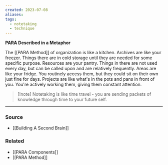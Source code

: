 ```yaml
---
created: 2023-07-08
aliases: 
tags:
  - notetaking
  - technique
---
```

**PARA Described in a Metaphor**

The [[PARA Method]] of organization is like a kitchen. Archives are like your freezer. Things there are in cold storage until they are needed for some specific purpose. Resources are your pantry. Things in there are not used every day, but can be called upon and are relatively frequently. Areas are like your fridge. You routinely access them, but they could sit on their own just fine for days. Projects are like what's in the pots and pans in front of you. You're actively working them, giving them constant attention.

> [!note] Notetaking is like time travel - you are sending packets of knowledge through time to your future self.

---
### Source
- [[Building A Second Brain]]
### Related
- [[PARA Components]] 
- [[PARA Method]]